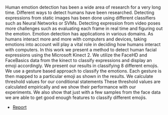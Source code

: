 Human emotion detection has been a wide area of research for a very long time. Different ways to detect humans have been researched. Detecting expressions from static images has been done using different classifiers such as Neural Networks or SVMs. Detecting expression from video poses more challenges such as evaluating each frame in real time and figuring out the emotion. Emotion detection has applications in various domains. As humans interact more and more with computers and devices, taking emotions into account will play a vital role in deciding how humans interact with computers. In this work we present a method to detect human facial expressions using the Microsoft Kinect 2. We utilize the FaceHD and FaceBasics data from the kinect to classify expressions and display an emoji accordingly. We present our results in classifying 8 different emojis. We use a gesture based approach to classify the emotions. Each gesture is then mapped to a particular emoji as shown in the results. We calculate threshold values for our conditional statements These threshold values are calculated empirically and we show their performance with our experiments. We also show that just with a few samples from the face data we are able to get good enough features to classify different emojis.


- [Report](https://github.com/jjjj222/KinectEmoji/blob/master/doc/proceedings.pdf)

